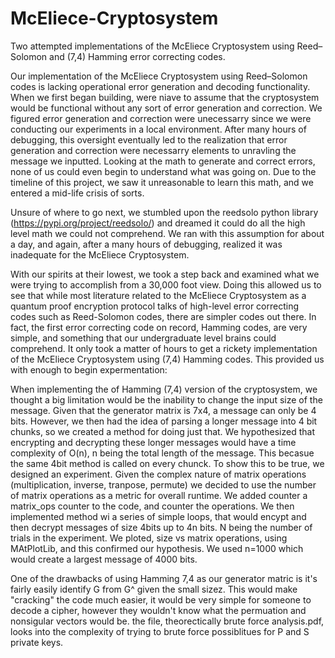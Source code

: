 # McEliece-Cryptosystem
Two attempted implementations of the McEliece Cryptosystem using Reed–Solomon and (7,4) Hamming error correcting codes.

Our implementation of the McEliece Cryptosystem using Reed–Solomon codes is lacking operational error generation and decoding functionality. When we first began building, were niave to assume that the cryptosystem would be functional without any sort of error generation and correction. We figured error generation and correction were unecessarry since we were conducting our experiments in a local environment. After many hours of debugging, this oversight eventually led to the realization that  error generation and correction were necessarry elements to unravling the message we inputted. Looking at the math to generate and correct errors, none of us could even begin to understand what was going on. Due to the timeline of this project, we saw it unreasonable to learn this math, and we entered a mid-life crisis of sorts.

Unsure of where to go next, we stumbled upon the reedsolo python library (https://pypi.org/project/reedsolo/) and dreamed it could do all the high level math we could not comprehend. We ran with this assumption for about a day, and again, after a many hours of debugging, realized it was inadequate for the McEliece Cryptosystem. 

With our spirits at their lowest, we took a step back and examined what we were trying to accomplish from a 30,000 foot view. Doing this allowed us to see that while most literature related to the McEliece Cryptosystem as a quantum proof encryption protocol talks of high-level error correcting codes such as Reed-Solomon codes, there are simpler codes out there. In fact, the first error correcting code on record, Hamming codes, are very simple, and something that our undergraduate level brains could comprehend. It only took a matter of hours to get a rickety implementation of the McEliece Cryptosystem using (7,4) Hamming codes. This provided us with enough to begin expermentation: 

When implementing the of Hamming (7,4) version of the cryptosystem, we thought a big limitation would be the inability to change the input size of the message. Given that the generator matrix is 7x4, a message can only be 4 bits. However, we then had the idea of parsing a longer message into 4 bit chunks, so we created a method for doing just that. We hypothesized that encrypting and decrypting these longer messages would have a time complexity of O(n), n being the total length of the message. This becasue the same 4bit method is called on every chunck. To show this to be true, we designed an experiment. Given the complex nature of matrix operations (multiplication, inverse, tranpose, permute) we decided to use the number of matrix operations as a metric for overall runtime. We added counter a matrix_ops counter to the code, and counter the operations. We then implemented method wi a series of simple loops, that would encypt and then decrypt messages of size 4bits up to 4n bits. N being the number of trials in the experiment. We ploted, size vs matrix operations, using MAtPlotLib, and this confirmed our hypothesis. We used n=1000 which would create a largest message of 4000 bits.

One of the drawbacks of using Hamming 7,4 as our generator matric is it's fairly easily identify G from G^ given the small sizez. This would make "cracking" the code much easier, it would be very simple for someone to decode a cipher, however they wouldn't know what the permuation and nonsigular vectors would be. the file, theorectically brute force analysis.pdf, looks into the complexity of trying to brute force possiblitues for P and S private keys.
